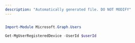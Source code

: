 ```yaml
---
description: "Automatically generated file. DO NOT MODIFY"
---
```


```powershell

Import-Module Microsoft.Graph.Users

Get-MgUserRegisteredDevice -UserId $userId

```